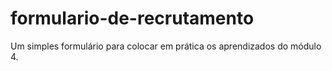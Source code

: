 # formulario-de-recrutamento
 Um simples formulário para colocar em prática os aprendizados do módulo 4.
